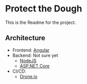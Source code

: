 # Protect the Dough

This is the Readme for the project.

## Architecture
* Frontend: [Angular](https://angular.io/)
* Backend: Not sure yet
    * [NodeJS](https://nodejs.org/en/)
    * [ASP.NET Core](https://docs.microsoft.com/en-us/aspnet/core/?view=aspnetcore-3.0)
* CI/CD:
    * [Drone.io](https://drone.protectthedough.shop)

